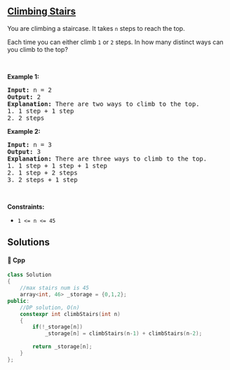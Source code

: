 ## [Climbing Stairs](https://leetcode.com/problems/climbing-stairs)

<p>You are climbing a staircase. It takes <code>n</code> steps to reach the top.</p>

<p>Each time you can either climb <code>1</code> or <code>2</code> steps. In how many distinct ways can you climb to the top?</p>

<p>&nbsp;</p>
<p><strong>Example 1:</strong></p>

<pre>
<strong>Input:</strong> n = 2
<strong>Output:</strong> 2
<strong>Explanation:</strong> There are two ways to climb to the top.
1. 1 step + 1 step
2. 2 steps
</pre>

<p><strong>Example 2:</strong></p>

<pre>
<strong>Input:</strong> n = 3
<strong>Output:</strong> 3
<strong>Explanation:</strong> There are three ways to climb to the top.
1. 1 step + 1 step + 1 step
2. 1 step + 2 steps
3. 2 steps + 1 step
</pre>

<p>&nbsp;</p>
<p><strong>Constraints:</strong></p>

<ul>
	<li><code>1 &lt;= n &lt;= 45</code></li>
</ul>


## Solutions
#### 🧠 Cpp
```cpp
class Solution
{
    //max stairs num is 45
    array<int, 46> _storage = {0,1,2};
public:
    //DP solution, O(n)
    constexpr int climbStairs(int n)
    {
        if(!_storage[n])
            _storage[n] = climbStairs(n-1) + climbStairs(n-2);
        
        return _storage[n];
    }
};
```
